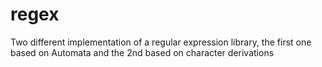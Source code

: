 # regex
Two different implementation of a  regular expression library, the first one based on Automata and the 2nd based on character derivations
